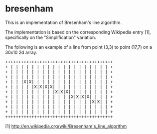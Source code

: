 bresenham
=========

This is an implementation of Bresenham's line algorithm.

The implementation is based on the corresponding Wikipedia entry [1], specifically on the "Simplification" variation.

The following is an example of a line from point (3,3) to point (17,7) on a 30x10 2d array.

<pre>
+++++++++++++++++++++++++++++++++++++++++
+ | | | | | | | | | | | | | | | | | | | +
+ | | | | | | | | | | | | | | | | | | | +
+ | | | | | | | | | | | | | | | | | | | +
+ | | |X|X| | | | | | | | | | | | | | | +
+ | | | | |X|X|X|X| | | | | | | | | | | +
+ | | | | | | | | |X|X|X| | | | | | | | +
+ | | | | | | | | | | | |X|X|X|X| | | | +
+ | | | | | | | | | | | | | | | |X|X| | +
+ | | | | | | | | | | | | | | | | | | | +
+ | | | | | | | | | | | | | | | | | | | +
+++++++++++++++++++++++++++++++++++++++++
</pre>

[1] http://en.wikipedia.org/wiki/Bresenham's_line_algorithm